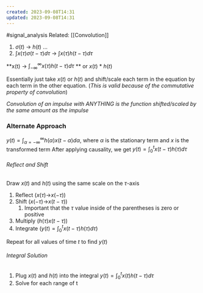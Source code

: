 ```yaml
---
created: 2023-09-08T14:31
updated: 2023-09-08T14:31
---
```

#signal_analysis 
Related: [[Convolution]]
1. $\sigma (t)$ -> $h(t)$
...
5. $\int x(\tau)\sigma (t-\tau)d\tau$ -> $\int x(\tau)h(t-\tau)d\tau$

**x(t) -> $\int^{\infty}_{-\infty} x(\tau)h(t-\tau)d\tau$ ** or $x(t)$ \* $h(t)$

Essentially just take $x(t)$ or $h(t)$ and shift/scale each term in the equation by each term in the other equation. (*This is valid because of the commutative property of convolution*)

*Convolution of an impulse with ANYTHING is the function shifted/scaled by the same amount as the impulse*

### Alternate Approach
$y(t)=\int ^{\infty}_{\alpha =-\infty} h(\alpha)x(t-\alpha)d\alpha$, where $\alpha$ is the stationary term and $x$ is the transformed term
After applying causality, we get $y(t)=\int ^{t}_{0}x(t-\tau) h(\tau)d\tau$
###### Reflect and Shift
Draw $x(t)$ and $h(t)$ using the same scale on the $\tau$-axis
1. Reflect ($x(\tau)$->$x(-\tau)$)
2. Shift ($x(-\tau)$->$x(t-\tau)$)
	1. Important that the $\tau$ value inside of the parentheses is zero or positive
3. Multiply ($h(\tau)x(t-\tau)$)
4. Integrate ($y(t)=\int ^{t}_{0}x(t-\tau) h(\tau)d\tau$)

Repeat for all values of time $t$ to find $y(t)$
###### Integral Solution
1. Plug $x(t)$ and $h(t)$ into the integral $y(t)=\int ^{t}_{0}x(t) h(t-\tau)d\tau$
2. Solve for each range of t
